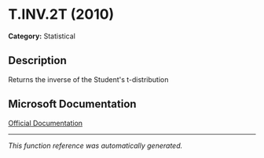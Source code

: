 # T.INV.2T (2010)

**Category:** Statistical

## Description
Returns the inverse of the Student's t-distribution

## Microsoft Documentation
[Official Documentation](https://support.microsoft.com//en-us/office/t-inv-2t-function-ce72ea19-ec6c-4be7-bed2-b9baf2264f17)

---
*This function reference was automatically generated.*
